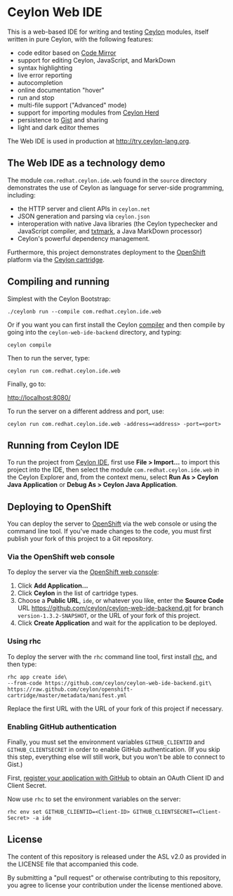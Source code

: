 Ceylon Web IDE
==============

This is a web-based IDE for writing and testing [Ceylon][]
modules, itself written in pure Ceylon, with the following
features:

- code editor based on [Code Mirror][]
- support for editing Ceylon, JavaScript, and MarkDown
- syntax highlighting
- live error reporting
- autocompletion
- online documentation "hover"
- run and stop
- multi-file support ("Advanced" mode)
- support for importing modules from [Ceylon Herd][]
- persistence to [Gist][] and sharing 
- light and dark editor themes

The Web IDE is used in production at <http://try.ceylon-lang.org>.

[Ceylon]: http://ceylon-lang.org
[Ceylon Herd]: http://modules.ceylon-lang.org
[Code Mirror]: http://codemirror.net
[Gist]: http://gist.github.com

## The Web IDE as a technology demo

The module `com.redhat.ceylon.ide.web` found in the `source` 
directory demonstrates the use of Ceylon as language for 
server-side programming, including:

- the HTTP server and client APIs in `ceylon.net`
- JSON generation and parsing via `ceylon.json`
- interoperation with native Java libraries (the Ceylon
  typechecker and JavaScript compiler, and [txtmark][], a 
  Java MarkDown processor)
- Ceylon's powerful dependency management.

Furthermore, this project demonstrates deployment to the
[OpenShift][] platform via the [Ceylon cartridge][].

[txtmark]: https://github.com/rjeschke/txtmark
[OpenShift]: https://openshift.redhat.com
[Ceylon cartridge]: https://developers.openshift.com/en/ceylon-overview.html

## Compiling and running

Simplest with the Ceylon Bootstrap:

    ./ceylonb run --compile com.redhat.ceylon.ide.web

Or if you want you can first install the Ceylon [compiler][]
and then compile by going into the `ceylon-web-ide-backend`
directory, and typing:

    ceylon compile

Then to run the server, type:

    ceylon run com.redhat.ceylon.ide.web

Finally, go to:

<http://localhost:8080/>

To run the server on a different address and port, use:

    ceylon run com.redhat.ceylon.ide.web -address=<address> -port=<port>

[compiler]: http://ceylon-lang.org/download

## Running from Ceylon IDE

To run the project from [Ceylon IDE][], first use 
__File > Import...__ to import this project into the IDE, 
then select the module `com.redhat.ceylon.ide.web` in the 
Ceylon Explorer and, from the context menu, select 
__Run As > Ceylon Java Application__ or 
__Debug As > Ceylon Java Application__.

[Ceylon IDE]: http://ceylon-lang.org/documentation/current/ide/

## Deploying to OpenShift

You can deploy the server to [OpenShift][] via the web 
console or using the command line tool. If you've made 
changes to the code, you must first publish your fork of 
this project to a Git repository.

### Via the OpenShift web console

To deploy the server via the [OpenShift web console][]:

1. Click __Add Application...__
2. Click __Ceylon__ in the list of cartridge types.
3. Choose a __Public URL__, `ide`, or whatever you like, enter 
   the __Source Code__ URL
   <https://github.com/ceylon/ceylon-web-ide-backend.git>
   for branch `version-1.3.2-SNAPSHOT`,
   or the URL of your fork of this project.
4. Click __Create Application__ and wait for the application 
   to be deployed.

### Using rhc

To deploy the server with the `rhc` command line tool, first
install [rhc][], and then type:

    rhc app create ide\
    --from-code https://github.com/ceylon/ceylon-web-ide-backend.git\
    https://raw.github.com/ceylon/openshift-cartridge/master/metadata/manifest.yml

Replace the first URL with the URL of your fork of this 
project if necessary.

### Enabling GitHub authentication

Finally, you must set the environment variables 
`GITHUB_CLIENTID` and `GITHUB_CLIENTSECRET` in order to 
enable GitHub authentication. (If you skip this step,
everything else will still work, but you won't be able to
connect to Gist.)

First, [register your application with GitHub][register] to
obtain an OAuth Client ID and Client Secret.

Now use `rhc` to set the environment variables on the server:

    rhc env set GITHUB_CLIENTID=<Client-ID> GITHUB_CLIENTSECRET=<Client-Secret> -a ide

[OpenShift web console]: https://openshift.redhat.com/app/console
[rhc]: https://developers.openshift.com/en/managing-client-tools.html
[register]: https://github.com/settings/applications/new

## License

The content of this repository is released under the ASL v2.0
as provided in the LICENSE file that accompanied this code.

By submitting a "pull request" or otherwise contributing to 
this repository, you agree to license your contribution under 
the license mentioned above.
